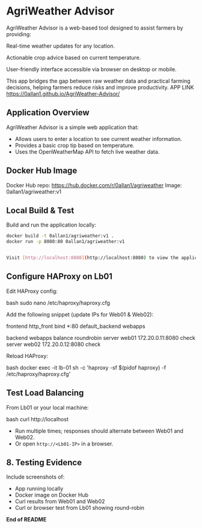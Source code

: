 # AgriWeather Advisor 

AgriWeather Advisor is a web-based tool designed to assist farmers by providing:

Real-time weather updates for any location.

Actionable crop advice based on current temperature.

User-friendly interface accessible via browser on desktop or mobile.

This app bridges the gap between raw weather data and practical farming decisions, helping farmers reduce risks and improve productivity.
APP LINK  https://0allan1.github.io/AgriWeather-Advisor/

##  Application Overview

AgriWeather Advisor is a simple web application that:

* Allows users to enter a location to see current weather information.
* Provides a basic crop tip based on temperature.
* Uses the OpenWeatherMap API to fetch live weather data.


##  Docker Hub Image


Docker Hub repo: https://hub.docker.com/r/0allan1/agriweather
Image: 0allan1/agriweather:v1


##  Local Build & Test

Build and run the application locally:

```bash
docker build -t 0allan1/agriweather:v1 .
docker run -p 8080:80 0allan1/agriweather:v1


Visit [http://localhost:8080](http://localhost:8080) to view the application.
```

##  Configure HAProxy on Lb01


Edit HAProxy config:

bash
sudo nano /etc/haproxy/haproxy.cfg


Add the following snippet (update IPs for Web01 & Web02):


frontend http_front
    bind *:80
    default_backend webapps

backend webapps
    balance roundrobin
    server web01 172.20.0.11:8080 check
    server web02 172.20.0.12:8080 check


Reload HAProxy:

bash
docker exec -it lb-01 sh -c 'haproxy -sf $(pidof haproxy) -f /etc/haproxy/haproxy.cfg'


##  Test Load Balancing

From Lb01 or your local machine:

bash
curl http://localhost


* Run multiple times; responses should alternate between Web01 and Web02.
* Or open `http://<Lb01-IP>` in a browser.

## 8. Testing Evidence

Include screenshots of:

* App running locally
* Docker image on Docker Hub
* Curl results from Web01 and Web02
* Curl or browser test from Lb01 showing round-robin



**End of README**
